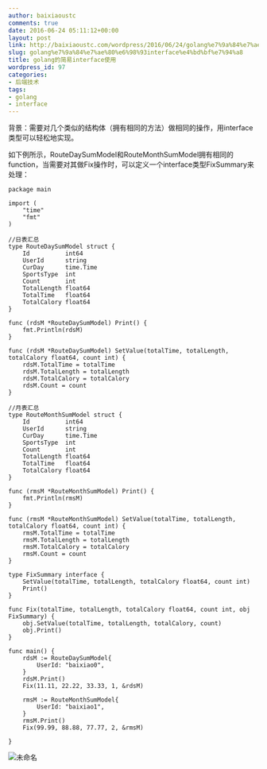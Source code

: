 ```yaml
---
author: baixiaoustc
comments: true
date: 2016-06-24 05:11:12+00:00
layout: post
link: http://baixiaoustc.com/wordpress/2016/06/24/golang%e7%9a%84%e7%ae%80%e6%98%93interface%e4%bd%bf%e7%94%a8/
slug: golang%e7%9a%84%e7%ae%80%e6%98%93interface%e4%bd%bf%e7%94%a8
title: golang的简易interface使用
wordpress_id: 97
categories:
- 后端技术
tags:
- golang
- interface
---
```


背景：需要对几个类似的结构体（拥有相同的方法）做相同的操作，用interface类型可以轻松地实现。

如下例所示，RouteDaySumModel和RouteMonthSumModel拥有相同的function，当需要对其做Fix操作时，可以定义一个interface类型FixSummary来处理：

    
    package main
    
    import (
    	"time"
    	"fmt"
    )
    
    //日表汇总
    type RouteDaySumModel struct {
    	Id          int64    
    	UserId      string   
    	CurDay      time.Time
    	SportsType  int      
    	Count       int      
    	TotalLength float64  
    	TotalTime   float64  
    	TotalCalory float64  
    }
    
    func (rdsM *RouteDaySumModel) Print() {
    	fmt.Println(rdsM)
    }
    
    func (rdsM *RouteDaySumModel) SetValue(totalTime, totalLength, totalCalory float64, count int) {
    	rdsM.TotalTime = totalTime
    	rdsM.TotalLength = totalLength
    	rdsM.TotalCalory = totalCalory
    	rdsM.Count = count
    }
    
    //月表汇总
    type RouteMonthSumModel struct {
    	Id          int64     
    	UserId      string    
    	CurDay      time.Time 
    	SportsType  int       
    	Count       int       
    	TotalLength float64   
    	TotalTime   float64   
    	TotalCalory float64   
    }
    
    func (rmsM *RouteMonthSumModel) Print() {
    	fmt.Println(rmsM)
    }
    
    func (rmsM *RouteMonthSumModel) SetValue(totalTime, totalLength, totalCalory float64, count int) {
    	rmsM.TotalTime = totalTime
    	rmsM.TotalLength = totalLength
    	rmsM.TotalCalory = totalCalory
    	rmsM.Count = count
    }
    
    type FixSummary interface {
    	SetValue(totalTime, totalLength, totalCalory float64, count int)
    	Print()
    }
    
    func Fix(totalTime, totalLength, totalCalory float64, count int, obj FixSummary) {
    	obj.SetValue(totalTime, totalLength, totalCalory, count)
    	obj.Print()
    }
    
    func main() {
    	rdsM := RouteDaySumModel{
    		UserId: "baixiao0",
    	}
    	rdsM.Print()
    	Fix(11.11, 22.22, 33.33, 1, &rdsM)
    
    	rmsM := RouteMonthSumModel{
    		UserId: "baixiao1",
    	}
    	rmsM.Print()
    	Fix(99.99, 88.88, 77.77, 2, &rmsM)
    
    }
    
    


![未命名](http://baixiaoustc.com/wordpress/wp-content/uploads/2016/06/未命名-3.png)
